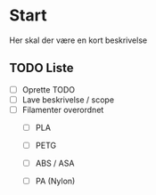 # Start

Her skal der være en kort beskrivelse

## TODO Liste

- [ ] Oprette TODO
- [ ] Lave beskrivelse / scope
- [ ] Filamenter overordnet
  - [ ] PLA
  - [ ] PETG
  - [ ] ABS / ASA
  - [ ] PA (Nylon)

